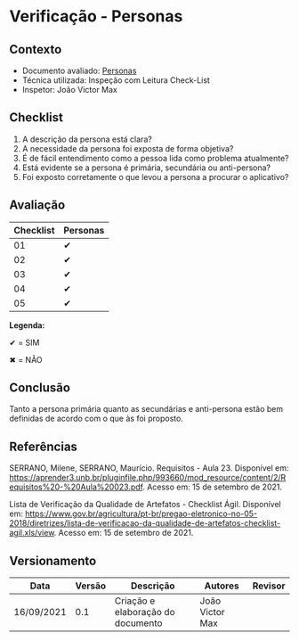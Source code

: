 # Verificação - Personas

## Contexto
* Documento avaliado: <a href="https://requisitos-de-software.github.io/2021.1-MetroDF/Elicitacao/personas/">Personas</a>
* Técnica utilizada: Inspeção com Leitura Check-List
* Inspetor: João Victor Max

## Checklist

01. A descrição da persona está clara?
02. A necessidade da persona foi exposta de forma objetiva?
03. É de fácil entendimento como a pessoa lida como problema atualmente?
04. Está evidente se a persona é primária, secundária ou anti-persona?
05. Foi exposto corretamente o que levou a persona a procurar o aplicativo?

## Avaliação

|  Checklist |  Personas | 
| ---------- | ------  | 
|     01     |   ✔     |
|     02     |   ✔     |
|     03     |   ✔     |
|     04     |   ✔     |
|     05     |   ✔     |

**Legenda:**

✔ = SIM 

✖ = NÃO

## Conclusão
Tanto a persona primária quanto as secundárias e anti-persona estão bem definidas de acordo com o que às foi proposto.

## Referências

SERRANO, Milene, SERRANO, Maurício. Requisitos - Aula 23. Disponível em: <https://aprender3.unb.br/pluginfile.php/993660/mod_resource/content/2/Requisitos%20-%20Aula%20023.pdf>. Acesso em: 15 de setembro de 2021.

Lista de Verificação da Qualidade de Artefatos - Checklist Ágil. Disponível em: <https://www.gov.br/agricultura/pt-br/pregao-eletronico-no-05-2018/diretrizes/lista-de-verificacao-da-qualidade-de-artefatos-checklist-agil.xls/view>.  Acesso em: 15 de setembro de 2021.

## Versionamento

| Data       | Versão | Descrição                                       | Autores          | Revisor          |
| ---------- | ------ | ---------------------------------------------   | ---------------- | ---------------- |
| 16/09/2021 |  0.1   | Criação e elaboração do documento              | João Victor Max  |                  |
